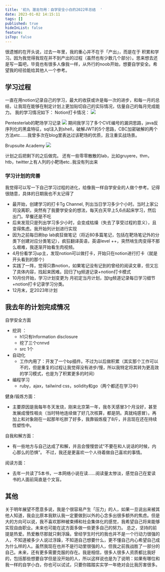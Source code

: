 ```yaml
---
title: '初九 潜龙勿用：自学安全小白的2022年总结  '
date: 2023-01-02 14:15:11
tags: []
published: true
hideInList: false
feature: 
isTop: false
---
```

很遗憾的在开头说，过去一年里，我的重心并不在于「产出」，而是在于 积累和学习。因为我觉得我现在并不到产出的过程（虽然也有少数几个部分）。思来想去还是写一篇吧，毕竟也有很多人像我一样，从外行的noob开始，想要自学安全。希望我的经验能给其他人一个参考。

## 学习过程 
一直在用notion记录自己的学习，最大的收获或许是每一次的进步，和每一月的总结，让我现在能够在制定计划上更加贴切自己的实际情况，估量自己的每月完成能力。
我的学习情况如下：
Notion打卡情况：
![](https://i.imgur.com/jFbe4Sw.png)


Pentesterlab的靶场学习记录
![](https://i.imgur.com/nCq6GA7.png)
期间我学习了多个CVE编号的漏洞思路，java反序列化的黑盒特征，sql注入到shell，破解JWT的5个思路，CBC加密破解的两个方法etc……我曾多次在blog里表达过该靶场的优质，且注重实战场景。


Brupsuite Academy
![](https://i.imgur.com/apEncp9.png)

计划之后把剩下的之后做完。
还有一些零零散散的lab，比如gruyere，thm，htb，twitter上有人列的小靶场etc..我没有列出来

### 学习计划的完善
我觉得可以写一下自己学习过程的进化，给像我一样自学安全的人做个参考。记得很随意，具体的日期我也不太记得了
- 最开始，创建学习的打卡Tg Channel, 列出当日学习多少个小时。当时上家公司没离职，突然有了我要学安全的想法，每天白天早上5,6点起床学习，然后出门。早餐还是不吃
- 后来发现只是列出学习多少小时，会变成枯燥（失去了享受过程的意义），且变得焦虑。我开始列计划进行实现
- 因为之前每日刷bp lab疯狂做笔记（将近80多篇笔记，包括在靶场笔记外的分类下创建对应分类笔记），疯狂翻译英语，英语level ++，突然啃生肉变得不那么艰难，我逐渐开始看生肉视频。
- 4月份看学习up主，发现notion可以做打卡，开始只在notion进行打卡（就是开头看到的那个）
- 实践了一阵，觉得只靠notion，如果笔记没有记到的曾经的阅读文章，但又忘了具体内容，找起来困难。回归了tg频道记录+notion打卡模式
- 10月份开始，学习计划变更为 月初定当月计划，加tg频道记录每日学习细节+notion打卡记录学习分类。
- 12月末，定2023年计划

## 我去年的计划完成情况
自学安全方面
- 挖洞 ：
    - h1只有Information disclosure
    - 挖了三个cnnvd
    - src 1个
- 自动化
    - 工作内用了：开发了一个bp插件。不过为以后做积累（其实那个工作可以不的，但是重复的过程让我觉得没有进步/慢，所以我特定将其转为更高效的学习模式，也是为了积累更多的时间）
- 编程学习
    - ruby，ajax，tailwind css，solidity和go（两个都还在学习中）
  
健身/锻炼方面：
- 主要原因是我每年冬天发烧，刚来北京第一年，我冬天感冒3个月没好，甚至发展成慢性咽炎（当时特地连续做了好几次核算，都是阴。真就纯感冒）。再加上和对象刚在一起那年吃胖了好多，我靠锻炼瘦了8斤，并且现在还在持续性塑性中。           
  
自我和解方面：
- 有一些地方与自己达成了和解，并且会慢慢尝试“不要在和人说话的时候，内心那么的恐惧”。 不过，我还是更喜欢一个人待着做自己喜欢的事情。      
      
阅读方面：
- 去年一共读了5本书，一本网络小说在读……阅读量太惨淡，感觉自己在爱读书的人面前简直是个文盲。

## 其他

关于明年展望不愿意多说，我是个很容易产生「压力」的人，如果一旦说出来被其他人知道，我会比原本我默认我一定要做到以外的心念多出很多额外的焦虑。但是大的方向可以说，我不喜欢那种被束缚和社会集体化的感觉，我希望自己将来能够实现自由职业。未来也可能在这方面多做一些更多自己的努力。
总之，坚持的前提是热爱。热爱散尽那就只剩浮躁。曾经学生时代的我也并不是一个行动力很强的人，不知道被多少人说过浮躁，不知道自己想要什么，更不懂自己内心希望自己成为什么样的人。虽然我现在也并不是行动里很强的人，但我之前我战胜了一部分的自己。未来，还有更多需要克服的存在。我是相信，很多人很多人资质都比我好的，包括那些想要自学但是没开始的人，所以这样说也是为了说明：如果有哪位和我一样的自学小白，你也可以试试，只要你踏踏实实学一年绝对会比我厉害很多。

